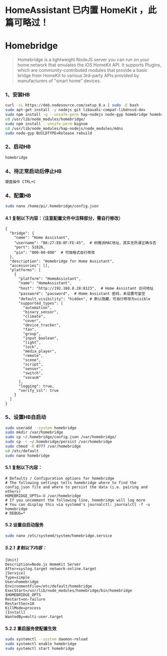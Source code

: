 # HomeAssistant 已内置 HomeKit ，此篇可略过！
# Homebridge
> Homebridge is a lightweight NodeJS server you can run on your home network that emulates the iOS HomeKit API. It supports Plugins, which are community-contributed modules that provide a basic bridge from HomeKit to various 3rd-party APIs provided by manufacturers of "smart home" devices.
### 1、安装HB
``` bash
curl -sL https://deb.nodesource.com/setup_8.x | sudo -E bash -
sudo apt-get install -y nodejs git libavahi-compat-libdnssd-dev
sudo npm install -g --unsafe-perm hap-nodejs node-gyp homebridge homebridge-homeassistant
cd /usr/lib/node_modules/homebridge/
sudo npm install --unsafe-perm bignum
cd /usr/lib/node_modules/hap-nodejs/node_modules/mdns
sudo node-gyp BUILDTYPE=Release rebuild
```
### 2、启动HB
``` bash
homebridge
```
### 4、待正常启动后停止HB
``` bash
键盘操作 CTRL+C
```
### 4、配置HB
``` bash
sudo nano /home/pi/.homebridge/config.json
```
#### 4.1 复制以下内容：（注意配置文件中注释部分，需自行修改）
```
{
  "bridge": {
    "name": "Home Assistant",
    "username": "B8:27:EB:8F:FE:45",  # 树莓派MAC地址，其实无所谓正确与否
    "port": 51826,
    "pin": "000-00-000"  # 可按格式自行修改
  },
  "description": "Homebridge for Home Assistant",
  "accessories": [],
  "platforms": [
    {
      "platform": "HomeAssistant",
      "name": "HomeAssistant",
      "host": "http://192.168.8.28:8123",  # Home Assistant 访问地址
      "password": "password",  # Home Assistant 密码，未设置可留空
      "default_visibility": "hidden", # 默认隐藏，可自行修改为visible
      "supported_types": [
        "automation",
        "binary_sensor",
        "climate",
        "cover",
        "device_tracker",
        "fan",
        "group",
        "input_boolean",
        "light",
        "lock",
        "media_player",
        "remote",
        "scene",
        "script",
        "sensor",
        "switch",
        "vacuum"
      ],
      "logging": true,
      "verify_ssl": true
    }
  ]
}
```
### 5、设置HB自启动
``` bash
sudo useradd --system homebridge
sudo mkdir /var/homebridge
sudo cp ~/.homebridge/config.json /var/homebridge/
sudo cp -r ~/.homebridge/persist /var/homebridge
sudo chmod -R 0777 /var/homebridge
cd /etc/default
sudo nano homebridge
```
#### 5.1 复制以下内容：
```
# Defaults / Configuration options for homebridge
# The following settings tells homebridge where to find the config.json file and where to persist the data (i.e. pairing and others)
HOMEBRIDGE_OPTS=-U /var/homebridge
# If you uncomment the following line, homebridge will log more
# You can display this via systemd's journalctl: journalctl -f -u homebridge
# DEBUG=*
```
#### 5.2 设置自启动服务
``` bash
sudo nano /etc/systemd/system/homebridge.service
```
##### 5.2.1 复制以下内容：
```
[Unit]
Description=Node.js HomeKit Server
After=syslog.target network-online.target
[Service]
Type=simple
User=homebridge
EnvironmentFile=/etc/default/homebridge
ExecStart=/usr/lib/node_modules/homebridge/bin/homebridge $HOMEBRIDGE_OPTS
Restart=on-failure
RestartSec=10
KillMode=process
[Install]
WantedBy=multi-user.target
```
#### 5.2.2 重启服务使配置生效
``` bash
sudo systemctl --system daemon-reload
sudo systemctl enable homebridge
sudo systemctl start homebridge
```
